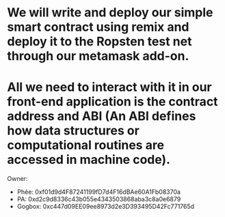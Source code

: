 # We will write and deploy our simple smart contract using remix and deploy it to the Ropsten test net through our metamask add-on.
# All we need to interact with it in our front-end application is the contract address and ABI (An ABI defines how data structures or computational routines are accessed in machine code).


Owner: 
- Phée: 0xf01d9d4F87241199fD7d4F16dBAe60A1Fb08370a
- PA: 0xd2c9d8336c43b055e4343503868aba3c8a0e6879
- Gogbox: 0xc447d09EE09ee8973d2e3D393495D42Fc771765d